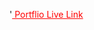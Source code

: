 '<a target= "_blank" href="https://n-andz.github.io/portfolio/" style="color:red;"> Portflio Live Link </a>

